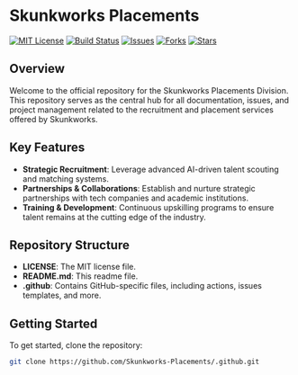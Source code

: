 # Skunkworks Placements

[![MIT License](https://img.shields.io/badge/License-MIT-blue.svg)](LICENSE)
[![Build Status](https://img.shields.io/github/actions/workflow/status/Skunkworks-Placements/.github/ci.yml?branch=main)](https://github.com/Skunkworks-Placements/.github/actions)
[![Issues](https://img.shields.io/github/issues/Skunkworks-Placements/.github)](https://github.com/Skunkworks-Placements/.github/issues)
[![Forks](https://img.shields.io/github/forks/Skunkworks-Placements/.github?style=social)](https://github.com/Skunkworks-Placements/.github/network/members)
[![Stars](https://img.shields.io/github/stars/Skunkworks-Placements/.github?style=social)](https://github.com/Skunkworks-Placements/.github/stargazers)

## Overview

Welcome to the official repository for the Skunkworks Placements Division. This repository serves as the central hub for all documentation, issues, and project management related to the recruitment and placement services offered by Skunkworks.

## Key Features

- **Strategic Recruitment**: Leverage advanced AI-driven talent scouting and matching systems.
- **Partnerships & Collaborations**: Establish and nurture strategic partnerships with tech companies and academic institutions.
- **Training & Development**: Continuous upskilling programs to ensure talent remains at the cutting edge of the industry.

## Repository Structure

- **LICENSE**: The MIT license file.
- **README.md**: This readme file.
- **.github**: Contains GitHub-specific files, including actions, issues templates, and more.

## Getting Started

To get started, clone the repository:

```bash
git clone https://github.com/Skunkworks-Placements/.github.git
